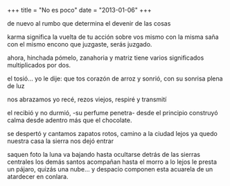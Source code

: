 +++
title = "No es poco"
date = "2013-01-06"
+++

de nuevo al rumbo 
que determina el devenir de las cosas

karma significa
la vuelta de tu acción sobre vos mismo
con la misma saña
con el mismo encono
que juzgaste, serás juzgado.

ahora, hinchada 
pómelo, zanahoria y matriz
tiene varios significados
multiplicados por dos.

el tosió…
yo le dije:
que tos corazón de arroz
y sonrió, con su sonrisa plena de luz

nos abrazamos
yo recé, rezos viejos,
respiré 
y transmití

el recibió
y no durmió,
-su perfume penetra- 
desde el principio
construyó calma desde adentro
más que el chocolate.

se despertó
y cantamos zapatos rotos,
camino a la ciudad
lejos ya quedo
nuestra casa
la sierra nos dejó entrar

saquen foto
la luna va bajando
hasta ocultarse detrás de las sierras centrales
los demás santos acompañan
hasta el morro a lo lejos
le presta un pájaro, quizás una nube…
y despacio componen esta
acuarela de un atardecer
en conlara.
